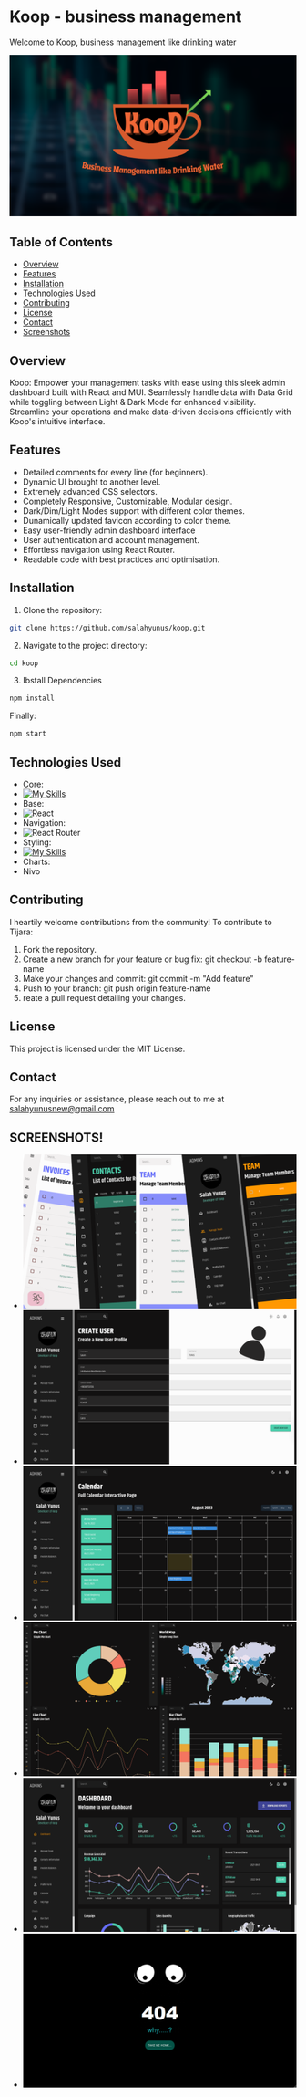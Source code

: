 # Koop - business management

Welcome to Koop, business management like drinking water

![Koop Logo](./public/KooP_OG.png)

## Table of Contents

- [Overview](#overview)
- [Features](#features)
- [Installation](#installation)
- [Technologies Used](#technologies-used)
- [Contributing](#contributing)
- [License](#license)
- [Contact](#contact)
- [Screenshots](#screens)

## Overview

Koop: Empower your management tasks with ease using this sleek admin dashboard built with React and MUI. Seamlessly handle data with Data Grid while toggling between Light & Dark Mode for enhanced visibility. Streamline your operations and make data-driven decisions efficiently with Koop's intuitive interface.

## Features

- Detailed comments for every line (for beginners).
- Dynamic UI brought to another level.
- Extremely advanced CSS selectors.
- Completely Responsive, Customizable, Modular design.
- Dark/Dim/Light Modes support with different color themes.
- Dunamically updated favicon according to color theme.
- Easy user-friendly admin dashboard interface
- User authentication and account management.
- Effortless navigation using React Router.
- Readable code with best practices and optimisation.

## Installation

1. Clone the repository:

```bash
git clone https://github.com/salahyunus/koop.git
```

2. Navigate to the project directory:

```bash
cd koop
```

3. Ibstall Dependencies

```bash
npm install
```

Finally:

```bash
npm start
```

## Technologies Used

- Core:
- [![My Skills](https://skillicons.dev/icons?i=js,html,css)](https://skillicons.dev)
- Base:
- ![React](https://img.shields.io/badge/-React-blue?logo=react&logoColor=white&style=flat)
- Navigation:
- ![React Router](https://img.shields.io/badge/-React%20Router-orange?logo=react-router&logoColor=white&style=flat)
- Styling:
- [![My Skills](https://skillicons.dev/icons?i=materialui)](https://skillicons.dev)
- Charts:
- Nivo

## Contributing

I heartily welcome contributions from the community! To contribute to Tijara:

1. Fork the repository.
2. Create a new branch for your feature or bug fix: git checkout -b feature-name
3. Make your changes and commit: git commit -m "Add feature"
4. Push to your branch: git push origin feature-name
5. reate a pull request detailing your changes.

## License

This project is licensed under the MIT License.

## Contact

For any inquiries or assistance, please reach out to me at salahyunusnew@gmail.com

## SCREENSHOTS!

- ![png1](./src/screenshots/1.png)
- ![png2](./src/screenshots/2.png)
- ![png3](./src/screenshots/3.png)
- ![png4](./src/screenshots/4.png)
- ![png5](./src/screenshots/5.png)
- ![png6](./src/screenshots/6.png)
